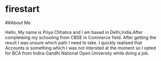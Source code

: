 # firestart

##About Me

Hello, My name is Priya Chhabra and I am based in Delhi,India.After completeing my schooling from CBSE in Commerce field. 
After getting the result I was unsure which path I need to take. I quickly realised that Accounts is something which I was not intersted at 
the moment so I opted for BCA from Indira Gandhi National Open University while doing a job.
